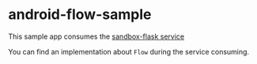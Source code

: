 # android-flow-sample

This sample app consumes the [sandbox-flask service](https://github.com/DevPicon/sandbox-flask)

You can find an implementation about `Flow` during the service consuming.
